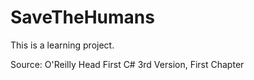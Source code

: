 # SaveTheHumans

This is a learning project.

Source: O'Reilly Head First C# 3rd Version, First Chapter
